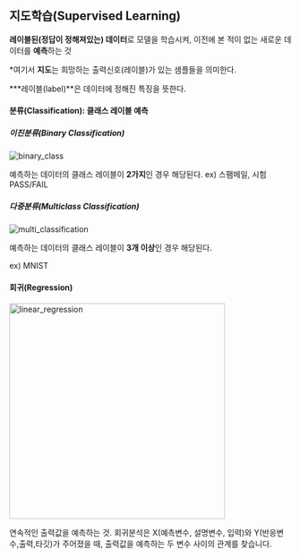 ## 지도학습(Supervised Learning)

**레이블된(정답이 정해져있는) 데이터**로 모델을 학습시켜, 이전에 본 적이 없는 새로운 데이터를 **예측**하는 것

*여기서 **지도**는 희망하는 출력신호(레이블)가 있는 샘플들을 의미한다.

***레이블(label)**은 데이터에 정해진 특징을 뜻한다.


#### 분류(Classification): 클래스 레이블 예측

##### 이진분류(Binary Classification)
![binary_class](https://user-images.githubusercontent.com/59241047/74606261-55dc8d00-5112-11ea-825c-f8cef6953ad5.png)

예측하는 데이터의 클래스 레이블이 **2가지**인 경우 해당된다.
ex) 스팸메일, 시험 PASS/FAIL


##### 다중분류(Multiclass Classification)
![multi_classification](https://user-images.githubusercontent.com/59241047/74606390-65a8a100-5113-11ea-8fd0-13117d48adf5.JPG)

예측하는 데이터의 클래스 레이블이 **3개 이상**인 경우 해당된다.

ex) MNIST


#### 회귀(Regression)
<img width="385" alt="linear_regression" src="https://user-images.githubusercontent.com/59241047/74606406-79540780-5113-11ea-802c-340d08a8e82b.png">

연속적인 출력값을 예측하는 것. 
회귀분석은 X(예측변수, 설명변수, 입력)와 Y(반응변수,출력,타깃)가 주어졌을 때,  출력값을 예측하는 두 변수 사이의 관계를 찾습니다.






